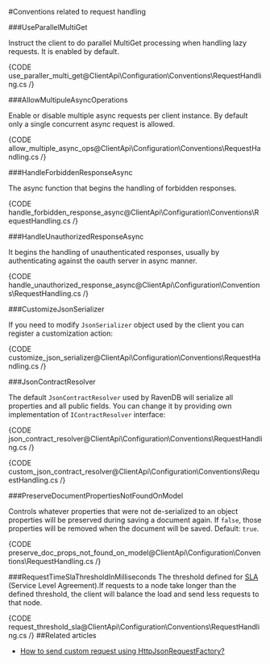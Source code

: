 ﻿#Conventions related to request handling

###UseParallelMultiGet

Instruct the client to do parallel MultiGet processing when handling lazy requests. It is enabled by default.

{CODE use_paraller_multi_get@ClientApi\Configuration\Conventions\RequestHandling.cs /}


###AllowMultipuleAsyncOperations

Enable or disable multiple async requests per client instance. By default only a single concurrent async request is allowed.

{CODE allow_multiple_async_ops@ClientApi\Configuration\Conventions\RequestHandling.cs /}

###HandleForbiddenResponseAsync

The async function that begins the handling of forbidden responses.

{CODE handle_forbidden_response_async@ClientApi\Configuration\Conventions\RequestHandling.cs /}

###HandleUnauthorizedResponseAsync

It begins the handling of unauthenticated responses, usually by authenticating against the oauth server in async manner.

{CODE handle_unauthorized_response_async@ClientApi\Configuration\Conventions\RequestHandling.cs /}


###CustomizeJsonSerializer

If you need to modify `JsonSerializer` object used by the client you can register a customization action:

{CODE customize_json_serializer@ClientApi\Configuration\Conventions\RequestHandling.cs /}

###JsonContractResolver

The default `JsonContractResolver` used by RavenDB will serialize all properties and all public fields. You can change it by providing own implementation of `IContractResolver` interface:

{CODE json_contract_resolver@ClientApi\Configuration\Conventions\RequestHandling.cs /}

{CODE custom_json_contract_resolver@ClientApi\Configuration\Conventions\RequestHandling.cs /}

###PreserveDocumentPropertiesNotFoundOnModel

Controls whatever properties that were not de-serialized to an object properties will be preserved 
during saving a document again. If `false`, those properties will be removed when the document will be saved. Default: `true`.

{CODE preserve_doc_props_not_found_on_model@ClientApi\Configuration\Conventions\RequestHandling.cs /}

###RequestTimeSlaThresholdInMilliseconds
The threshold defined for [SLA](../../../server/scaling-out/sla) (Service Level Agreement).If requests to a node take longer than the defined threshold, 
the client will balance the load and send less requests to that node.

{CODE request_threshold_sla@ClientApi\Configuration\Conventions\RequestHandling.cs /}
##Related articles

- [How to send custom request using HttpJsonRequestFactory?](../../how-to/send-custom-request-using-httpjsonrequestfactory)